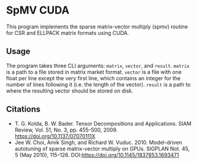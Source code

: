 # SpMV CUDA

This program implements the sparse matrix-vector multiply (spmv) routine for CSR and ELLPACK matrix formats using CUDA. 

## Usage

The program takes three CLI arguments: `matrix`, `vector`, and `result`. `matrix` is a path to a file stored in matrix market format. `vector` is a file with one float per line except the very first line, which contains an integer for the number of lines following it (i.e. the length of the vector). `result` is a path to where the resulting vector should be stored on disk.

## Citations

* T. G. Kolda, B. W. Bader. Tensor Decompositions and Applications. SIAM Review, Vol. 51, No. 3, pp. 455-500, 2009. https://doi.org/10.1137/07070111X
* Jee W. Choi, Amik Singh, and Richard W. Vuduc. 2010. Model-driven autotuning of sparse matrix-vector multiply on GPUs. SIGPLAN Not. 45, 5 (May 2010), 115–126. DOI:https://doi.org/10.1145/1837853.1693471
